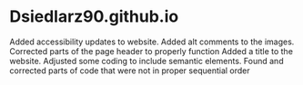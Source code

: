 # Dsiedlarz90.github.io
Added accessibility updates to website. Added alt comments to the images.
Corrected parts of the page header to properly function
Added a title to the website.
Adjusted some coding to include semantic elements.
Found and corrected parts of code that were not in proper sequential order